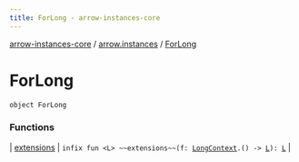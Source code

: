```yaml
---
title: ForLong - arrow-instances-core
---
```


[arrow-instances-core](../../index.html) / [arrow.instances](../index.html) / [ForLong](./index.html)

# ForLong

`object ForLong`

### Functions

| [extensions](extensions.html) | `infix fun <L> ~~extensions~~(f: `[`LongContext`](../-long-context.html)`.() -> `[`L`](extensions.html#L)`): `[`L`](extensions.html#L) |

